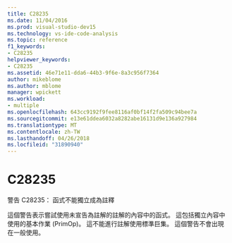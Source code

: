 ```yaml
---
title: C28235
ms.date: 11/04/2016
ms.prod: visual-studio-dev15
ms.technology: vs-ide-code-analysis
ms.topic: reference
f1_keywords:
- C28235
helpviewer_keywords:
- C28235
ms.assetid: 46e71e11-dda6-44b3-9f6e-8a3c956f7364
author: mikeblome
ms.author: mblome
manager: wpickett
ms.workload:
- multiple
ms.openlocfilehash: 643cc9192f9fee8116af0bf14f2fa509c94bee7a
ms.sourcegitcommit: e13e61ddea6032a8282abe16131d9e136a927984
ms.translationtype: MT
ms.contentlocale: zh-TW
ms.lasthandoff: 04/26/2018
ms.locfileid: "31890940"
---
```

# <a name="c28235"></a>C28235
警告 C28235： 函式不能獨立成為註釋

 這個警告表示嘗試使用未宣告為註解的註解的內容中的函式。 這包括獨立內容中使用的基本作業 (PrimOp)。 這不能進行註解使用標準巨集。 這個警告不會出現在一般使用。